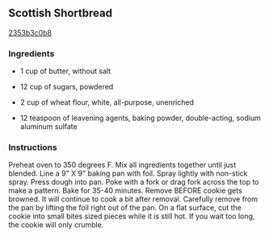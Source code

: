 ## Scottish Shortbread

[2353b3c0b8](http://www.food.com/recipe/scottish-shortbread-179590)

### Ingredients

 - 1 cup of butter, without salt

 - 12 cup of sugars, powdered

 - 2 cup of wheat flour, white, all-purpose, unenriched

 - 12 teaspoon of leavening agents, baking powder, double-acting, sodium aluminum sulfate

### Instructions

Preheat oven to 350 degrees F. Mix all ingredients together until just blended. Line a 9" X 9" baking pan with foil. Spray lightly with non-stick spray. Press dough into pan. Poke with a fork or drag fork across the top to make a pattern. Bake for 35-40 minutes. Remove BEFORE cookie gets browned. It will continue to cook a bit after removal. Carefully remove from the pan by lifting the foil right out of the pan. On a flat surface, cut the cookie into small bites sized pieces while it is still hot. If you wait too long, the cookie will only crumble.